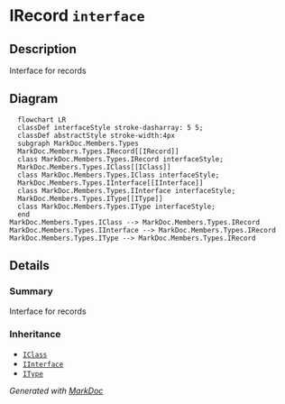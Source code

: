 # IRecord `interface`

## Description
Interface for records

## Diagram
```mermaid
  flowchart LR
  classDef interfaceStyle stroke-dasharray: 5 5;
  classDef abstractStyle stroke-width:4px
  subgraph MarkDoc.Members.Types
  MarkDoc.Members.Types.IRecord[[IRecord]]
  class MarkDoc.Members.Types.IRecord interfaceStyle;
  MarkDoc.Members.Types.IClass[[IClass]]
  class MarkDoc.Members.Types.IClass interfaceStyle;
  MarkDoc.Members.Types.IInterface[[IInterface]]
  class MarkDoc.Members.Types.IInterface interfaceStyle;
  MarkDoc.Members.Types.IType[[IType]]
  class MarkDoc.Members.Types.IType interfaceStyle;
  end
MarkDoc.Members.Types.IClass --> MarkDoc.Members.Types.IRecord
MarkDoc.Members.Types.IInterface --> MarkDoc.Members.Types.IRecord
MarkDoc.Members.Types.IType --> MarkDoc.Members.Types.IRecord
```

## Details
### Summary
Interface for records

### Inheritance
 - [
`IClass`
](./markdocmemberstypes-IClass)
 - [
`IInterface`
](./markdocmemberstypes-IInterface)
 - [
`IType`
](./markdocmemberstypes-IType)

*Generated with* [*MarkDoc*](https://github.com/hailstorm75/MarkDoc.Core)

